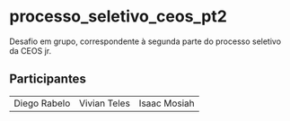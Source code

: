 # processo_seletivo_ceos_pt2
Desafio em grupo, correspondente à segunda parte do processo seletivo da CEOS jr.

## Participantes
| | | | 
| --- | -- | --- |
| Diego Rabelo | Vivian Teles | Isaac Mosiah |